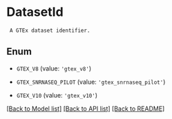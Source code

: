 # DatasetId

     A GTEx dataset identifier.     

## Enum

* `GTEX_V8` (value: `'gtex_v8'`)

* `GTEX_SNRNASEQ_PILOT` (value: `'gtex_snrnaseq_pilot'`)

* `GTEX_V10` (value: `'gtex_v10'`)

[[Back to Model list]](../README.md#documentation-for-models) [[Back to API list]](../README.md#documentation-for-api-endpoints) [[Back to README]](../README.md)


